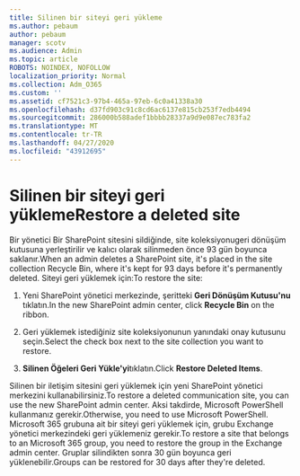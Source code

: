 ```yaml
---
title: Silinen bir siteyi geri yükleme
ms.author: pebaum
author: pebaum
manager: scotv
ms.audience: Admin
ms.topic: article
ROBOTS: NOINDEX, NOFOLLOW
localization_priority: Normal
ms.collection: Adm_O365
ms.custom: ''
ms.assetid: cf7521c3-97b4-465a-97eb-6c0a41338a30
ms.openlocfilehash: d37fd903c91c8cd6ac6137e815cb253f7edb4494
ms.sourcegitcommit: 286000b588adef1bbbb28337a9d9e087ec783fa2
ms.translationtype: MT
ms.contentlocale: tr-TR
ms.lasthandoff: 04/27/2020
ms.locfileid: "43912695"
---
```

# <a name="restore-a-deleted-site"></a><span data-ttu-id="82b3c-102">Silinen bir siteyi geri yükleme</span><span class="sxs-lookup"><span data-stu-id="82b3c-102">Restore a deleted site</span></span>

<span data-ttu-id="82b3c-103">Bir yönetici Bir SharePoint sitesini sildiğinde, site koleksiyonugeri dönüşüm kutusuna yerleştirilir ve kalıcı olarak silinmeden önce 93 gün boyunca saklanır.</span><span class="sxs-lookup"><span data-stu-id="82b3c-103">When an admin deletes a SharePoint site, it's placed in the site collection Recycle Bin, where it's kept for 93 days before it's permanently deleted.</span></span> <span data-ttu-id="82b3c-104">Siteyi geri yüklemek için:</span><span class="sxs-lookup"><span data-stu-id="82b3c-104">To restore the site:</span></span>
  
1. <span data-ttu-id="82b3c-105">Yeni SharePoint yönetici merkezinde, şeritteki **Geri Dönüşüm Kutusu'nu** tıklatın.</span><span class="sxs-lookup"><span data-stu-id="82b3c-105">In the new SharePoint admin center, click **Recycle Bin** on the ribbon.</span></span> 
    
2. <span data-ttu-id="82b3c-106">Geri yüklemek istediğiniz site koleksiyonunun yanındaki onay kutusunu seçin.</span><span class="sxs-lookup"><span data-stu-id="82b3c-106">Select the check box next to the site collection you want to restore.</span></span>
    
3. <span data-ttu-id="82b3c-107">**Silinen Öğeleri Geri Yükle'yi**tıklatın.</span><span class="sxs-lookup"><span data-stu-id="82b3c-107">Click **Restore Deleted Items**.</span></span>
    
<span data-ttu-id="82b3c-108">Silinen bir iletişim sitesini geri yüklemek için yeni SharePoint yönetici merkezini kullanabilirsiniz.</span><span class="sxs-lookup"><span data-stu-id="82b3c-108">To restore a deleted communication site, you can use the new SharePoint admin center.</span></span> <span data-ttu-id="82b3c-109">Aksi takdirde, Microsoft PowerShell kullanmanız gerekir.</span><span class="sxs-lookup"><span data-stu-id="82b3c-109">Otherwise, you need to use Microsoft PowerShell.</span></span> <span data-ttu-id="82b3c-110">Microsoft 365 grubuna ait bir siteyi geri yüklemek için, grubu Exchange yönetici merkezindeki geri yüklemeniz gerekir.</span><span class="sxs-lookup"><span data-stu-id="82b3c-110">To restore a site that belongs to an Microsoft 365 group, you need to restore the group in the Exchange admin center.</span></span> <span data-ttu-id="82b3c-111">Gruplar silindikten sonra 30 gün boyunca geri yüklenebilir.</span><span class="sxs-lookup"><span data-stu-id="82b3c-111">Groups can be restored for 30 days after they're deleted.</span></span>
  

